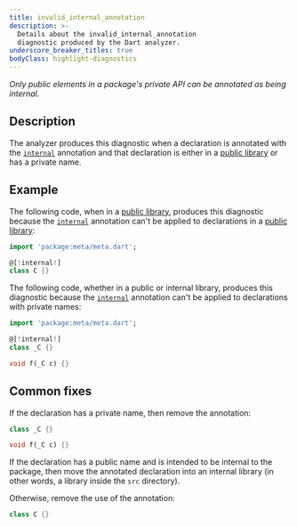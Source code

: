 ```yaml
---
title: invalid_internal_annotation
description: >-
  Details about the invalid_internal_annotation
  diagnostic produced by the Dart analyzer.
underscore_breaker_titles: true
bodyClass: highlight-diagnostics
---
```


_Only public elements in a package's private API can be annotated as being internal._

## Description

The analyzer produces this diagnostic when a declaration is annotated with
the [`internal`][meta-internal] annotation and that declaration is either
in a [public library][] or has a private name.

## Example

The following code, when in a [public library][], produces this diagnostic
because the [`internal`][meta-internal] annotation can't be applied to
declarations in a [public library][]:

```dart
import 'package:meta/meta.dart';

@[!internal!]
class C {}
```

The following code, whether in a public or internal library, produces this
diagnostic because the [`internal`][meta-internal] annotation can't be
applied to declarations with private names:

```dart
import 'package:meta/meta.dart';

@[!internal!]
class _C {}

void f(_C c) {}
```

## Common fixes

If the declaration has a private name, then remove the annotation:

```dart
class _C {}

void f(_C c) {}
```

If the declaration has a public name and is intended to be internal to the
package, then move the annotated declaration into an internal library (in
other words, a library inside the `src` directory).

Otherwise, remove the use of the annotation:

```dart
class C {}
```

[meta-internal]: https://pub.dev/documentation/meta/latest/meta/internal-constant.html
[public library]: /resources/glossary#public-library
